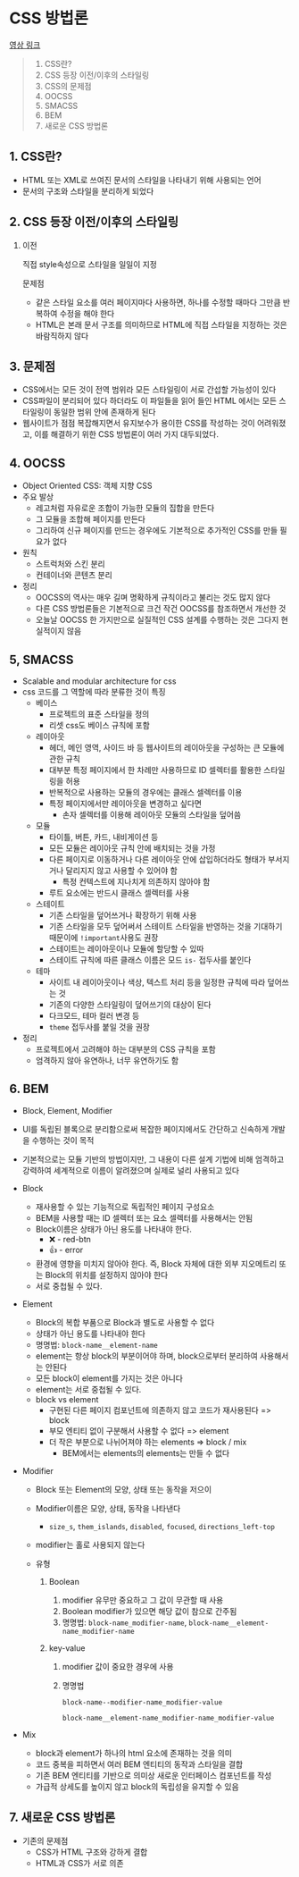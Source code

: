 # CSS 방법론

[영상 링크](https://www.youtube.com/watch?v=B70h37mpD74)

> 1. CSS란?
> 2. CSS 등장 이전/이후의 스타일링
> 3. CSS의 문제점
> 4. OOCSS
> 5. SMACSS
> 6. BEM
> 7. 새로운 CSS 방법론

## 1. CSS란?

- HTML 또는 XML로 쓰여진 문서의 스타일을 나타내기 위해 사용되는 언어
- 문서의 구조와 스타일을 분리하게 되었다

## 2. CSS 등장 이전/이후의 스타일링

1. 이전

   직접 style속성으로 스타일을 일일이 지정

   문제점

   - 같은 스타일 요소를 여러 페이지마다 사용하면, 하나를 수정할 때마다 그만큼 반복하여 수정을 해야 한다
   - HTML은 본래 문서 구조를 의미하므로 HTML에 직접 스타일을 지정하는 것은 바람직하지 않다

## 3. 문제점

- CSS에서는 모든 것이 전역 범위라 모든 스타일링이 서로 간섭할 가능성이 있다
- CSS파일이 분리되어 있다 하더라도 이 파일들을 읽어 들인 HTML 에서는 모든 스타일링이 동일한 범위 안에 존재하게 된다
- 웹사이트가 점점 복잡해지면서 유지보수가 용이한 CSS를 작성하는 것이 어려워졌고, 이를 해결하기 위한 CSS 방법론이 여러 가지 대두되었다.

## 4. OOCSS

- Object Oriented CSS: 객체 지향 CSS
- 주요 발상
  - 레고처럼 자유로운 조합이 가능한 모듈의 집합을 만든다
  - 그 모듈을 조합해 페이지를 만든다
  - 그리하여 신규 페이지를 만드는 경우에도 기본적으로 추가적인 CSS를 만들 필요가 없다
- 원칙
  - 스트럭처와 스킨 분리
  - 컨테이너와 콘텐츠 분리
- 정리
  - OOCSS의 역사는 매우 길며 명확하게 규칙이라고 불리는 것도 많지 않다
  - 다른 CSS 방법론들은 기본적으로 크건 작건 OOCSS를 참조하면서 개선한 것
  - 오늘날 OOCSS 한 가지만으로 실질적인 CSS 설계를 수행하는 것은 그다지 현실적이지 않음

## 5, SMACSS

- Scalable and modular architecture for css
- css 코드를 그 역할에 따라 분류한 것이 특징
  - 베이스
    - 프로젝트의 표준 스타일을 정의
    - 리셋 css도 베이스 규칙에 포함
  - 레이아웃
    - 헤더, 메인 영역, 사이드 바 등 웹사이트의 레이아웃을 구성하는 큰 모듈에 관한 규칙
    - 대부분 특정 페이지에서 한 차례만 사용하므로 ID 셀렉터를 활용한 스타일링을 허용
    - 반복적으로 사용하는 모듈의 경우에는 클래스 셀렉터를 이용
    - 특정 페이지에서만 레이아웃을 변경하고 싶다면
      - 손자 셀렉터를 이용해 레이아웃 모듈의 스타일을 덮어씀
  - 모듈
    - 타이틀, 버튼, 카드, 내비게이션 등
    - 모든 모듈은 레이아웃 규칙 안에 배치되는 것을 가정
    - 다른 페이지로 이동하거나 다른 레이아웃 안에 삽입하더라도 형태가 부서지거나 달리지지 않고 사용할 수 있어야 함
      - 특정 컨텍스트에 지나치게 의존하지 않아야 함
    - 루트 요소에는 반드시 클래스 셀렉터를 사용
  - 스테이트
    - 기존 스타일을 덮어쓰거나 확장하기 위해 사용
    - 기존 스타일을 모두 덮어써서 스테이트 스타일을 반영하는 것을 기대하기 때문이에 `!important`사용도 권장
    - 스테이트는 레이아웃이나 모듈에 할당할 수 있따
    - 스테이트 규칙에 따른 클래스 이름은 모드 `is-` 접두사를 붙인다
  - 테마
    - 사이트 내 레이아웃이나 색상, 텍스트 처리 등을 일정한 규칙에 따라 덮어쓰는 것
    - 기존의 다양한 스타일링이 덮어쓰기의 대상이 된다
    - 다크모드, 테마 컬러 변경 등
    - `theme` 접두사를 붙일 것을 권장
- 정리
  - 프로젝트에서 고려해야 하는 대부분의 CSS 규칙을 포함
  - 엄격하지 않아 유연하나, 너무 유연하기도 함

## 6. BEM

- Block, Element, Modifier

- UI를 독립된 블록으로 분리함으로써 복잡한 페이지에서도 간단하고 신속하게 개발을 수행하는 것이 목적

- 기본적으로는 모듈 기반의 방법이지만, 그 내용이 다른 설계 기법에 비해 엄격하고 강력하여 세계적으로 이름이 알려졌으며 실제로 널리 사용되고 있다

- Block

  - 재사용할 수 있는 기능적으로 독립적인 페이지 구성요소
  - BEM을 사용할 때는 ID 셀렉터 또는 요소 셀렉터를 사용해서는 안됨
  - Block이름은 상태가 아닌 용도를 나타내야 한다.
    - :x: - red-btn
    - :+1: - error
  - 환경에 영향을 미치지 않아야 한다. 즉, Block 자체에 대한 외부 지오메트리 또는 Block의 위치를 설정하지 않아야 한다
  - 서로 중첩될 수 있다.

- Element

  - Block의 복합 부품으로 Block과 별도로 사용할 수 없다
  - 상태가 아닌 용도를 나타내야 한다
  - 명명법: `block-name__element-name`
  - element는 항상 block의 부분이어야 하며, block으로부터 분리하여 사용해서는 안된다
  - 모든 block이 element를 가지는 것은 아니다
  - element는 서로 중첩될 수 있다.
  - block vs element
    - 구현된 다른 페이지 컴포넌트에 의존하지 않고 코드가 재사용된다 => block
    - 부모 엔티티 없이 구분해서 사용할 수 없다 => element
    - 더 작은 부분으로 나뉘어져야 하는 elements => block / mix
      - BEM에서는 elements의  elements는 만들 수 없다

- Modifier

  - Block 또는 Element의 모양, 상태 또는 동작을 저으이

  - Modifier이름은 모양, 상태, 동작을 나타낸다

    - `size_s`, `them_islands`, `disabled`, `focused`, `directions_left-top`

  - modifier는 홀로 사용되지 않는다

  - 유형

    1. Boolean

       1. modifier 유무만 중요하고 그 값이 무관할 때 사용
       2. Boolean modifier가 있으면 해당 값이 참으로 간주됨
       3. 명명법: `block-name_modifier-name`, `block-name__element-name_modifier-name`

    2. key-value

       1. modifier 값이 중요한 경우에 사용

       2. 명명법

          `block-name--modifier-name_modifier-value`

          `block-name__element-name_modifier-name_modifier-value`

- Mix

  - block과 element가 하나의 html 요소에 존재하는 것을 의미
  - 코드 중복을 피하면서 여러 BEM 엔티티의 동작과 스타일을 결합
  - 기존 BEM 엔티티를 기반으로 의미상 새로운 인터페이스 컴포넌트를 작성
  - 가급적 상세도를 높이지 않고 block의 독립성을 유지할 수 있음

## 7. 새로운 CSS 방법론

- 기존의 문제점
  - CSS가 HTML 구조와 강하게 결합
  - HTML과 CSS가 서로 의존